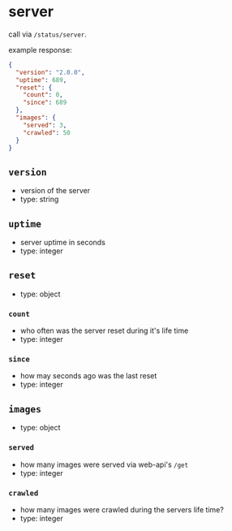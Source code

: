 # server

call via `/status/server`.

example response:

```json
{
  "version": "2.0.0",
  "uptime": 689,
  "reset": {
    "count": 0,
    "since": 689
  },
  "images": {
    "served": 3,
    "crawled": 50
  }
}
```


## `version`

- version of the server
- type: string


## `uptime`

- server uptime in seconds
- type: integer


## `reset`

- type: object


### `count`

- who often was the server reset during it's life time
- type: integer


### `since`

- how may seconds ago was the last reset
- type: integer


## `images`

- type: object


### `served`

- how many images were served via web-api's `/get`
- type: integer


### `crawled`

- how many images were crawled during the servers life time?
- type: integer
